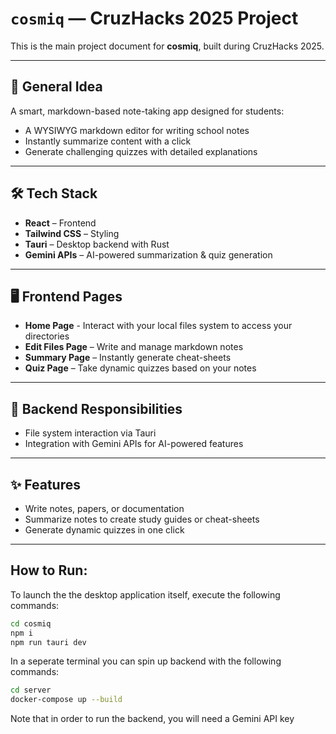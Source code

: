 # `cosmiq` — CruzHacks 2025 Project

This is the main project document for **cosmiq**, built during CruzHacks 2025.

---

## 🧠 General Idea

A smart, markdown-based note-taking app designed for students:

- A WYSIWYG markdown editor for writing school notes
- Instantly summarize content with a click
- Generate challenging quizzes with detailed explanations

---

## 🛠️ Tech Stack

- **React** – Frontend
- **Tailwind CSS** – Styling
- **Tauri** – Desktop backend with Rust
- **Gemini APIs** – AI-powered summarization & quiz generation

---

## 🖥️ Frontend Pages

- **Home Page** - Interact with your local files system to access your directories 
- **Edit Files Page** – Write and manage markdown notes  
- **Summary Page** – Instantly generate cheat-sheets  
- **Quiz Page** – Take dynamic quizzes based on your notes  

---

## 🧰 Backend Responsibilities

- File system interaction via Tauri
- Integration with Gemini APIs for AI-powered features

---

## ✨ Features

- Write notes, papers, or documentation
- Summarize notes to create study guides or cheat-sheets
- Generate dynamic quizzes in one click

---

## How to Run:

To launch the the desktop application itself, execute the following commands:

```sh
cd cosmiq
npm i
npm run tauri dev
```

In a seperate terminal you can spin up backend with the following commands:
```sh
cd server
docker-compose up --build
```

Note that in order to run the backend, you will need a Gemini API key